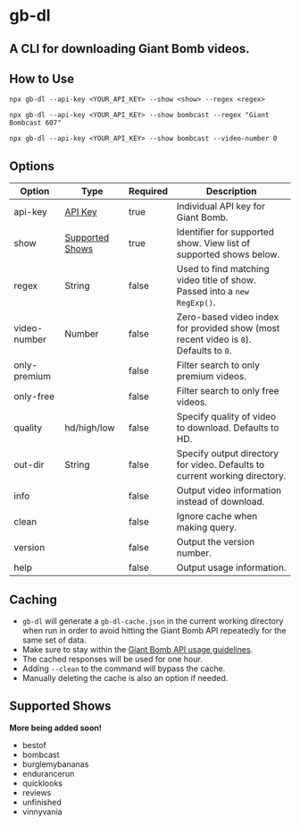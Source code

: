 # gb-dl

## A CLI for downloading Giant Bomb videos.

## How to Use

`npx gb-dl --api-key <YOUR_API_KEY> --show <show> --regex <regex>`

`npx gb-dl --api-key <YOUR_API_KEY> --show bombcast --regex "Giant Bombcast 607"`

`npx gb-dl --api-key <YOUR_API_KEY> --show bombcast --video-number 0`

## Options

| Option       | Type                                      | Required | Description                                                                           |
| ------------ | ----------------------------------------- | -------- | ------------------------------------------------------------------------------------- |
| api-key      | [API Key](https://www.giantbomb.com/api/) | true     | Individual API key for Giant Bomb.                                                    |
| show         | [Supported Shows](#supported-shows)       | true     | Identifier for supported show. View list of supported shows below.                    |
| regex        | String                                    | false    | Used to find matching video title of show. Passed into a `new RegExp()`.              |
| video-number | Number                                    | false    | Zero-based video index for provided show (most recent video is `0`). Defaults to `0`. |
| only-premium |                                           | false    | Filter search to only premium videos.                                                 |
| only-free    |                                           | false    | Filter search to only free videos.                                                    |
| quality      | hd/high/low                               | false    | Specify quality of video to download. Defaults to HD.                                 |
| out-dir      | String                                    | false    | Specify output directory for video. Defaults to current working directory.            |
| info         |                                           | false    | Output video information instead of download.                                         |
| clean        |                                           | false    | Ignore cache when making query.                                                       |
| version      |                                           | false    | Output the version number.                                                            |
| help         |                                           | false    | Output usage information.                                                             |

## Caching

- `gb-dl` will generate a `gb-dl-cache.json` in the current working directory when run in order to avoid hitting the Giant Bomb API repeatedly for the same set of data.
- Make sure to stay within the [Giant Bomb API usage guidelines](https://www.giantbomb.com/api/).
- The cached responses will be used for one hour.
- Adding `--clean` to the command will bypass the cache.
- Manually deleting the cache is also an option if needed.

## Supported Shows

**More being added soon!**

- bestof
- bombcast
- burglemybananas
- endurancerun
- quicklooks
- reviews
- unfinished
- vinnyvania
